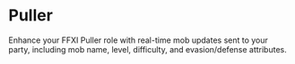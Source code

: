 # Puller
Enhance your FFXI Puller role with real-time mob updates sent to your party, including mob name, level, difficulty, and evasion/defense attributes.
